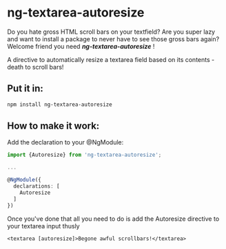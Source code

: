
# ng-textarea-autoresize

Do you hate gross HTML scroll bars on your textfield? 
Are you super lazy and want to install a package to never have to see those gross bars again?
Welcome friend you need ***ng-textarea-autoresize*** !

A directive to automatically resize a textarea field based on its contents - death to scroll bars!

## Put it in:

```bash
npm install ng-textarea-autoresize
```

## How to make it work:

Add the declaration to your @NgModule:

```typescript
import {Autoresize} from 'ng-textarea-autoresize';

...

@NgModule({
  declarations: [
    Autoresize
  ]
})
```

Once you've done that all you need to do is add the Autoresize directive to your textarea input thusly
```
<textarea [autoresize]>Begone awful scrollbars!</textarea>
```